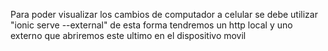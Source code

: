 Para poder visualizar los cambios de computador a celular se debe utilizar "ionic serve --external" de esta forma tendremos un http local y uno externo que abriremos este ultimo en el dispositivo movil

